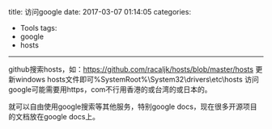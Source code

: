 title: 访问google
date: 2017-03-07 01:14:05
categories:
- Tools
tags:
- google
- hosts
---
github搜索hosts，如：https://github.com/racaljk/hosts/blob/master/hosts
更新windows hosts文件即可%SystemRoot%\System32\drivers\etc\hosts
访问google可能需要用https，com不行用香港的或台湾的或日本的。

就可以自由使用google搜索等其他服务，特别google docs，现在很多开源项目的文档放在google docs上。

